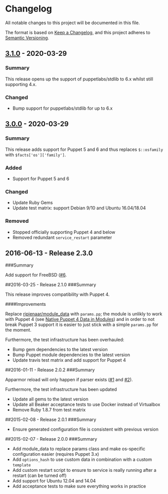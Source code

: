 # Changelog
All notable changes to this project will be documented in this file.

The format is based on [Keep a Changelog](https://keepachangelog.com/en/1.0.0/),
and this project adheres to [Semantic Versioning](https://semver.org/spec/v2.0.0.html).

## [3.1.0](https://github.com/tohuwabohu/puppet-openntp/tree/v3.1.0) - 2020-03-29 
### Summary

This release opens up the support of puppetlabs/stdlib to 6.x whilst still supporting 4.x.

### Changed

- Bump support for puppetlabs/stdlib for up to 6.x

## [3.0.0](https://github.com/tohuwabohu/puppet-openntp/tree/v3.0.0) - 2020-03-29 
### Summary

This release adds support for Puppet 5 and 6 and thus replaces `$::osfamily` with `$facts['os']['family']`.

### Added

- Support for Puppet 5 and 6

### Changed

- Update Ruby Gems
- Update test matrix: support Debian 9/10 and Ubuntu 16.04/18.04

### Removed 

- Stopped officially supporting Puppet 4 and below
- Removed redundant `service_restart` parameter

## 2016-06-13 - Release 2.3.0
###Summary

Add support for FreeBSD ([#6](https://github.com/tohuwabohu/puppet-openntp/pull/6).

##2016-03-25 - Release 2.1.0
###Summary

This release improves compatibility with Puppet 4.

####Improvements

Replace [ripienaar/module_data](https://forge.puppetlabs.com/ripienaar/module_data) with `params.pp`; the module is
unlikly to work with Puppet 4 (see [Native Puppet 4 Data in Modules](https://www.devco.net/archives/2016/01/08/native-puppet-4-data-in-modules.php))
and in order to not break Puppet 3 support it is easier to just stick with a simple `params.pp` for the moment.

Furthermore, the test infrastructure has been overhauled:

* Bump gem dependencies to the latest version
* Bump Puppet module dependencies to the latest version
* Update travis test matrix and add support for Puppet 4

##2016-01-11 - Release 2.0.2
###Summary

Apparmor reload will only happen if parser exists ([#1](https://github.com/tohuwabohu/puppet-openntp/pull/1) and
[#2](https://github.com/tohuwabohu/puppet-openntp/pull/2)).

Furthermore, the test infrastructure has been updated

* Update all gems to the latest version
* Update all Beaker acceptance tests to use Docker instead of Virtualbox
* Remove Ruby 1.8.7 from test matrix

##2015-02-08 - Release 2.0.1
###Summary

* Ensure generated configuration file is consistent with previous version

##2015-02-07 - Release 2.0.0
###Summary

* Add module_data to replace params class and make os-specific configuration easier (requires Puppet 3.x)
* Add `options_hash` to use custom data in combination with a custom `template`
* Add custom restart script to ensure to service is really running after a restart (can be turned off)
* Add support for Ubuntu 12.04 and 14.04
* Add acceptance tests to make sure everything works in practice
